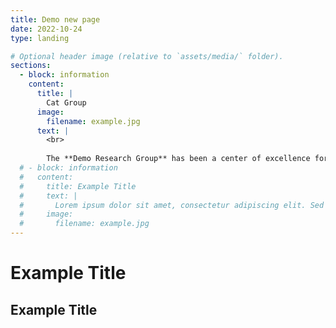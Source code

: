 ```yaml
---
title: Demo new page
date: 2022-10-24
type: landing

# Optional header image (relative to `assets/media/` folder).
sections:
  - block: information
    content:
      title: |
        Cat Group
      image:
        filename: example.jpg
      text: |
        <br>
        
        The **Demo Research Group** has been a center of excellence for Artificial Intelligence research, teaching, and practice since its founding in 2016.
  # - block: information
  #   content:
  #     title: Example Title
  #     text: | 
  #       Lorem ipsum dolor sit amet, consectetur adipiscing elit. Sed neque elit, tristique placerat feugiat ac, facilisis vitae arcu. Proin eget egestas augue. Praesent ut sem nec arcu pellentesque aliquet. Duis dapibus diam vel metus tempus vulputate.Lorem ipsum dolor sit amet, consectetur adipiscing elit. Sed neque elit, tristique placerat feugiat ac, facilisis vitae arcu. Proin eget egestas augue. Praesent ut sem nec arcu pellentesque aliquet. Duis dapibus diam vel metus tempus vulputate.
  #     image:
  #       filename: example.jpg
---
```

# Example Title
<h2 class="p-2 text-dark text-start">Example Title</h1>

